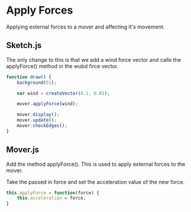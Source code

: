 # Apply Forces

Applying external forces to a mover and affecting it's movement.

## Sketch.js

The only change to this is that we add a wind force vector and calle the applyForce() method in the wubd firce vector.


```js
function draw() {
	background(51);

	var wind = createVector(0.1, 0.01);

	mover.applyForce(wind);

	mover.display();
	mover.update();
	mover.checkEdges();
}
```

## Mover.js

Add the method applyForce(). This is used to apply external forces to the mover.

Take the passed in force and set the acceleration value of the new force.


```js
this.applyForce = function(force) {
	this.acceleration = force;
}
```
